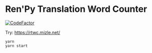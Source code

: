 # Ren'Py Translation Word Counter

[![CodeFactor](https://www.codefactor.io/repository/github/eai04191/renpy-translation-word-counter/badge?style=flat-square)](https://www.codefactor.io/repository/github/eai04191/renpy-translation-word-counter)

Try: https://rtwc.mizle.net/

```
yarn
yarn start
```
